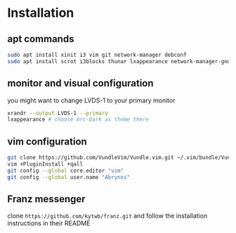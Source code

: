 # Installation
## apt commands
```bash
sudo apt install xinit i3 vim git network-manager debconf
sudo apt install scrot i3blocks thunar lxappearance network-manager-gnome inkscape lm-sensors numlockx arc-theme imagemagick fonts-font-awesome rofi compton feh gnome-terminal chromium acpi gtk2-engines-pixbuf x11-xserver-utils vifm alsa-utils volumeicon-alsa neofetch --no-install-recommends
```
## monitor and visual configuration
you might want to change LVDS-1 to your primary monitor
```bash
xrandr --output LVDS-1 --primary
lxappearance # choose Arc-Dark as theme there
```
## vim configuration
```bash
git clone https://github.com/VundleVim/Vundle.vim.git ~/.vim/bundle/Vundle.vim
vim +PluginInstall +qall
git config --global core.editor "vim"
git config --global user.name "Abrynos"
```
## Franz messenger
clone `https://github.com/kytwb/franz.git` and follow the installation instructions in their README

